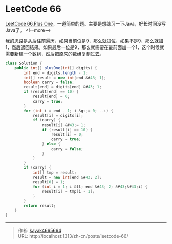 # LeetCode 66

[LeetCode 66.Plus One](https://leetcode.com/problems/plus-one/description/)，一道简单的题。主要是想练习一下Java，好长时间没写Java了。
&lt;!--more--&gt;

我的思路是从后往前遍历，如果当前位是9，那么就进位，如果不是9，那么就加1，然后返回结果。如果最后一位是9，那么就需要在最前面加一个1，这个时候就需要新建一个数组，然后把原来的数组复制过去。

```Java
class Solution {
    public int[] plusOne(int[] digits) {
        int end = digits.length - 1;
        int[] result = new int[end &#43; 1];
        boolean carry = false;
        result[end] = digits[end] &#43; 1;
        if (result[end] == 10) {
            result[end] = 0;
            carry = true;
        }
        for (int i = end - 1; i &gt;= 0; --i) {
            result[i] = digits[i];
            if (carry) {
                result[i] &#43;= 1;
                if (result[i] == 10) {
                    result[i] = 0;
                    carry = true;
                } else {
                    carry = false;
                }
            }
        }
        if (carry) {
            int[] tmp = result;
            result = new int[end &#43; 2];
            result[0] = 1;
            for (int i = 1; i &lt; end &#43; 2; &#43;&#43;i) {
                result[i] = tmp[i - 1];
            }
        }
        return result;
    }
}
```

---

> 作者: [kayak4665664](https://github.com/kayak4665664)  
> URL: http://localhost:1313/zh-cn/posts/leetcode-66/  

